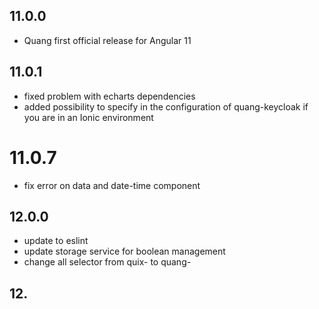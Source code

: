## 11.0.0

* Quang first official release for Angular 11

## 11.0.1

* fixed problem with echarts dependencies
* added possibility to specify in the configuration of quang-keycloak if you are in an Ionic environment

# 11.0.7

* fix error on data and date-time component

## 12.0.0

* update to eslint
* update storage service for boolean management
* change all selector from quix- to quang-

## 12.
